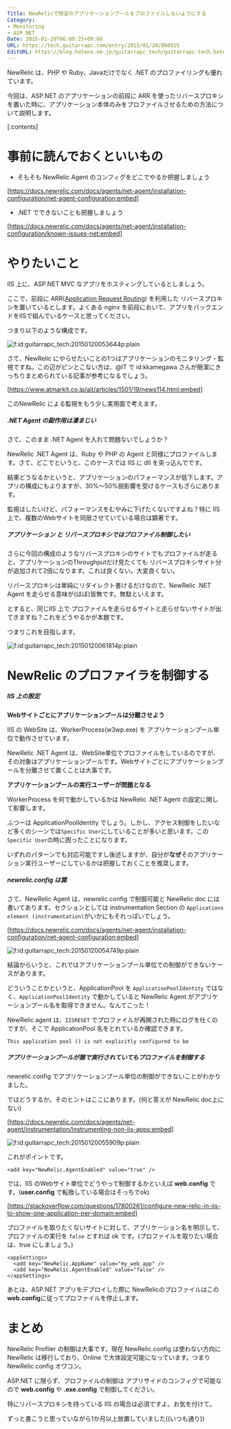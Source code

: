 ```yaml
---
Title: NewRelicで特定のアプリケーションプールをプロファイルしないようにする
Category:
- Monitoring
- ASP.NET
Date: 2015-01-20T06:09:25+09:00
URL: https://tech.guitarrapc.com/entry/2015/01/20/060925
EditURL: https://blog.hatena.ne.jp/guitarrapc_tech/guitarrapc-tech.hatenablog.com/atom/entry/8454420450077190091
---
```


NewRelic は、PHP や Ruby、Javaだけでなく .NET のプロファイリングも優れています。

今回は、ASP.NET のアプリケーションの前段に ARR を使ったリバースプロキシを置いた時に、アプリケーション本体のみをプロファイルさせるための方法について説明します。

[:contents]

# 事前に読んでおくといいもの

- そもそも NewRelic Agent のコンフィグをどこでやるか把握しましょう

[https://docs.newrelic.com/docs/agents/net-agent/installation-configuration/net-agent-configuration:embed]

- .NET でできないことも把握しましょう

[https://docs.newrelic.com/docs/agents/net-agent/installation-configuration/known-issues-net:embed]

# やりたいこと

IIS 上に、ASP.NET MVC なアプリをホスティングしているとしましょう。

ここで、前段に ARR([Application Request Routing](https://www.iis.net/downloads/microsoft/application-request-routing)) を利用した リバースプロキシを置いているとします。よくある nginx を前段において、アプリをバックエンドをIISで組んでいるケースと思ってください。

つまり以下のような構成です。

<p><span itemscope itemtype="https://schema.org/Photograph"><img src="https://cdn-ak.f.st-hatena.com/images/fotolife/g/guitarrapc_tech/20150120/20150120053644.png" alt="f:id:guitarrapc_tech:20150120053644p:plain" title="f:id:guitarrapc_tech:20150120053644p:plain" class="hatena-fotolife" itemprop="image"></span></p>

さて、NewRelic にやらせたいことの1つはアプリケーションのモニタリング・監視ですね。この辺がピンとこない方は、@IT で id:kkamegawa さんが簡潔にきっちりまとめられている記事が参考になるでしょう。

[https://www.atmarkit.co.jp/ait/articles/1501/19/news114.html:embed]

このNewRelic による監視をもう少し実用面で考えます。

##### .NET Agent の副作用は凄まじい

さて、このまま .NET Agent を入れて問題ないでしょうか？

NewRelic .NET Agent は、Ruby や PHP の Agent と同様にプロファイルします。さて、どこでというと、このケースでは IIS に dll を突っ込んでです。

結果どうなるかというと、アプリケーションのパフォーマンスが低下します。アプリの構成にもよりますが、30%～50%弱影響を受けるケースもざらにあります。

監視はしたいけど、パフォーマンスをむやみに下げたくないですよね？特に IIS 上で、複数のWebサイトを同居させていている場合は顕著です。

##### アプリケーション と リバースプロキシではプロファイル制御したい

さらに今回の構成のようなリバースプロキシのサイトでもプロファイルが走ると、アプリケーションのThroughputだけ見たくても リバースプロキシサイト分が追加されて2倍になります。これは良くない。大変良くない。

リバースプロキシは単純にリダイレクト書けるだけなので、NewRelic .NET Agent を走らせる意味が(ほぼ)皆無です。無駄といえます。

とすると、同じIIS 上で プロファイルを走らせるサイトと走らせないサイトが出てきますね？これをどうやるかが本題です。

つまりこれを目指します。

<p><span itemscope itemtype="https://schema.org/Photograph"><img src="https://cdn-ak.f.st-hatena.com/images/fotolife/g/guitarrapc_tech/20150120/20150120061814.png" alt="f:id:guitarrapc_tech:20150120061814p:plain" title="f:id:guitarrapc_tech:20150120061814p:plain" class="hatena-fotolife" itemprop="image"></span></p>


# NewRelic のプロファイラを制御する

##### IIS 上の設定

**Webサイトごとにアプリケーションプールは分離させよう**

IIS の WebSite は、WorkerProcess(w3wp.exe) を アプリケーションプール単位で動作させています。

NewRelic .NET Agent は、WebSite単位でプロファイルをしているのですが、その対象はアプリケーションプールです。Webサイトごとにアプリケーションプールを分離させて置くことは大事です。

**アプリケーションプールの実行ユーザーが問題となる**

WorkerProcess を何で動かしているかは NewRelic .NET Agent の設定に関して影響します。

ふつーは ApplicationPoolIdentity でしょう。しかし、アクセス制御をしたいなど多くのシーンでは`Specific User`にしていることが多いと思います。この`Specific User`の時に困ったことになります。

いずれのパターンでも対応可能ですし後述しますが、自分が**なぜ**そのアプリケーション実行ユーザーにしているかは把握しておくことを推奨します。

##### newrelic.config は罠

さて、NewRelic Agent は、newrelic.config で制御可能と NewRelic doc には書いてあります。セクションとしては instrumentation Section の `Applications element (instrumentation)`がいかにもそれっぽいでしょう。

[https://docs.newrelic.com/docs/agents/net-agent/installation-configuration/net-agent-configuration:embed]

<p><span itemscope itemtype="https://schema.org/Photograph"><img src="https://cdn-ak.f.st-hatena.com/images/fotolife/g/guitarrapc_tech/20150120/20150120054749.png" alt="f:id:guitarrapc_tech:20150120054749p:plain" title="f:id:guitarrapc_tech:20150120054749p:plain" class="hatena-fotolife" itemprop="image"></span></p>

結論からいうと、これではアプリケーションプール単位での制御ができないケースがあります。

どういうことかというと、ApplicationPool を `ApplicationPoolIdentity` ではなく、`ApplicationPoolIdentity` で動かしていると NewRelic Agent がアプリケーションプール名を取得できません。なんてこった！

NewRelic agent は、`IISRESET` でプロファイルが再開された時にログを吐くのですが、そこで ApplicationPool 名をとれているか確認できます。

```
This application pool () is not explicitly configured to be
```

##### アプリケーションプールが誰で実行されていてもプロファイルを制御する

newrelic.config でアプリケーションプール単位の制御ができないことがわかりました。

ではどうするか。そのヒントはここにあります。(何と答えが NewRelic doc上にない)

[https://docs.newrelic.com/docs/agents/net-agent/instrumentation/instrumenting-non-iis-apps:embed]

<p><span itemscope itemtype="https://schema.org/Photograph"><img src="https://cdn-ak.f.st-hatena.com/images/fotolife/g/guitarrapc_tech/20150120/20150120055909.png" alt="f:id:guitarrapc_tech:20150120055909p:plain" title="f:id:guitarrapc_tech:20150120055909p:plain" class="hatena-fotolife" itemprop="image"></span></p>

これがポイントです。

```
<add key="NewRelic.AgentEnabled" value="true" />
```
では、IIS のWebサイト単位でどうやって制御するかといえば **web.config** です。(**user.config** で転換している場合はそっちでok)

[https://stackoverflow.com/questions/17800261/configure-new-relic-in-iis-to-show-one-application-per-domain:embed]

プロファイルを取りたくないサイトに対して、アプリケーション名を明示して、プロファイルの実行を `false` とすれば ok です。(プロファイルを取りたい場合は、true にしましょう。)

```
<appSettings>
  <add key="NewRelic.AppName" value="my_web_app" />
  <add key="NewRelic.AgentEnabled" value="false" />
</appSettings>
```

あとは、ASP.NET アプリをデプロイした際に NewRelicのプロファイルはこの **web.config**に従ってプロファイルを停止します。


# まとめ

NewRelic Profiler の制御は大事です。現在 NewRelic.config は使わない方向に NewRelic は移行しており、Online で大体設定可能になっています。つまりNewRelic.config オワコン。

ASP.NET に限らず、プロファイルの制御は アプリサイドのコンフィグで可能なので **web.config** や **.exe.config** で制御してください。

特にリバースプロキシを持っている IIS の場合は必須ですよ。お気を付けて。

ずっと書こうと思っていながら1か月以上放置していました((いつも通り))
